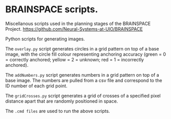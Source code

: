 #  BRAINSPACE scripts. 

Miscellanous scripts used in the planning stages of the BRAINSPACE Project. https://github.com/Neural-Systems-at-UIO/BRAINSPACE 

Python scripts for generating images.

The `overlay.py` script generates circles in a grid pattern on top of a base image, with the circle fill colour representing anchoring accuracy (green = 0 = correctly anchored; yellow = 2 = unknown; red = 1 = incorrectly anchored).  

The `addNumbers.py` script generates numbers in a grid pattern on top of a base image. The numbers are pulled from a csv file and correspond to the ID number of each grid point. 

The `gridCrosses.py` script generates a grid of crosses of a specified pixel distance apart that are randomly positioned in space. 

The `.cmd files` are used to run the above scripts.
